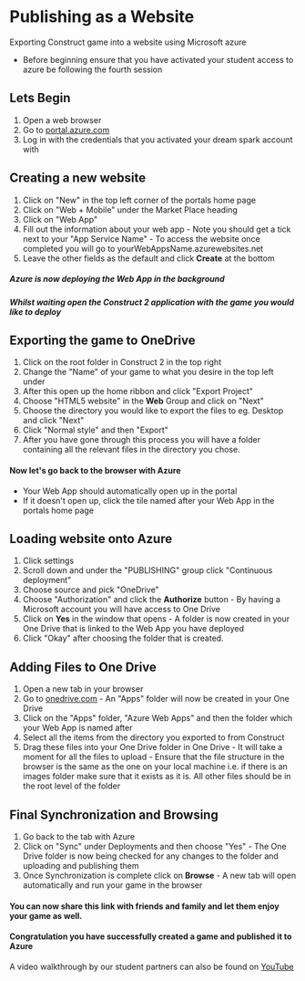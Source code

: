 # Publishing as a Website
Exporting Construct game into a website using Microsoft azure

* Before beginning ensure that you have activated your student access to azure be following the fourth session

## Lets Begin
  1. Open a web browser
  2. Go to [portal.azure.com](https://portal.azure.com/)
  3. Log in with the credentials that you activated your dream spark account with

## Creating a new website
  1. Click on "New" in the top left corner of the portals home page
  2. Click on "Web + Mobile" under the Market Place heading
  3. Click on "Web App"
  4. Fill out the information about your web app
    - Note you should get a tick next to your "App Service Name"
    - To access the website once completed you will go to yourWebAppsName.azurewebsites.net
  5. Leave the other fields as the default and click **Create** at the bottom  

##### Azure is now deploying the Web App in the background
##### Whilst waiting open the Construct 2 application with the game you would like to deploy

## Exporting the game to OneDrive
  1. Click on the root folder in Construct 2 in the top right
  2. Change the "Name" of your game to what you desire in the top left under
  3. After this open up the home ribbon and click "Export Project"
  4. Choose "HTML5 website" in the **Web** Group and click on "Next"
  5. Choose the directory you would like to export the files to eg. Desktop and click "Next"
  6. Click "Normal style" and then "Export"
  7. After you have gone through this process you will have a folder containing all the relevant files in the directory you chose.

#### Now let's go back to the browser with Azure
 * Your Web App should automatically open up in the portal
 * If it doesn't open up, click the tile named after your Web App in the portals home page

## Loading website onto Azure
  1. Click settings
  2. Scroll down and under the "PUBLISHING" group click "Continuous deployment"
  3. Choose source and pick "OneDrive"
  4. Choose "Authorization" and click the **Authorize** button
    - By having a Microsoft account you will have access to One Drive
  5. Click on **Yes** in the window that opens
    - A folder is now created in your One Drive that is linked to the Web App you have deployed
  6. Click "Okay" after choosing the folder that is created.

## Adding Files to One Drive
  1. Open a new tab in your browser
  2. Go to [onedrive.com](https://onedrive.live.com/about/en-nz/)
    - An "Apps" folder will now be created in your One Drive
  3. Click on the "Apps" folder, "Azure Web Apps" and then the folder which your Web App is named after
  4. Select all the items from the directory you exported to from Construct
  5. Drag these files into your One Drive folder in One Drive
    - It will take a moment for all the files to upload
    - Ensure that the file structure in the browser is the same as the one on your local machine i.e. if there is an images folder make sure that it exists as it is. All other files should be in the root level of the folder

## Final Synchronization and Browsing
  1. Go back to the tab with Azure
  2. Click on "Sync" under Deployments and then choose "Yes"
    - The One Drive folder is now being checked for any changes to the folder and uploading and publishing them
  3. Once Synchronization is complete click on **Browse**
    - A new tab will open automatically and run your game in the browser

#### You can now share this link with friends and family and let them enjoy your game as well.
#### Congratulation you have successfully created a game and published it to Azure

A video walkthrough by our student partners can also be found on [YouTube](https://www.youtube.com/watch?v=Jvt18Y_ky1c)
